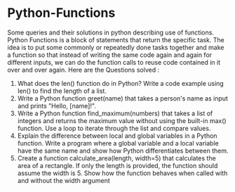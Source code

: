 # Python-Functions
Some queries and their solutions in python describing use of functions.
Python Functions is a block of statements that return the specific task. The idea is to put some commonly or repeatedly done tasks together and make a function so that instead of writing the same code again and again for different inputs, we can do the function calls to reuse code contained in it over and over again.
Here are the Questions solved :
1. What does the len() function do in Python? Write a code example using len() to find the
length of a list.
2. Write a Python function greet(name) that takes a person's name as input and prints
"Hello, [name]!".
3. Write a Python function find_maximum(numbers) that takes a list of integers and returns
the maximum value without using the built-in max() function. Use a loop to iterate
through the list and compare values.
4. Explain the difference between local and global variables in a Python function. Write a
program where a global variable and a local variable have the same name and show
how Python differentiates between them.
5. Create a function calculate_area(length, width=5) that calculates the area of a rectangle.
If only the length is provided, the function should assume the width is 5. Show how the
function behaves when called with and without the width argument
